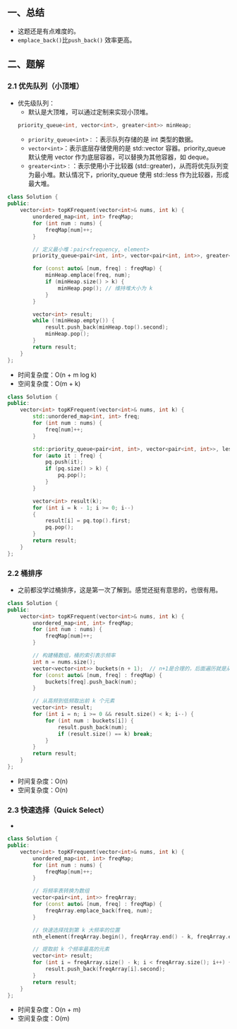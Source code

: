 ## 一、总结
- 这题还是有点难度的。
- `emplace_back()`比`push_back()` 效率更高。

## 二、题解
### 2.1 优先队列（小顶堆）
- 优先级队列：
    - 默认是大顶堆，可以通过定制来实现小顶堆。
    ```C++
    priority_queue<int, vector<int>, greater<int>> minHeap;
    ```
    - `priority_queue<int>：`：表示队列存储的是 int 类型的数据。
    - `vector<int>`：表示底层存储使用的是 std::vector 容器。priority_queue 默认使用 vector 作为底层容器，可以替换为其他容器，如 deque。
    - `greater<int>：`：表示使用小于比较器 (std::greater<int>)，从而将优先队列变为最小堆。默认情况下，priority_queue 使用 std::less<T> 作为比较器，形成最大堆。
```C++
class Solution {
public:
    vector<int> topKFrequent(vector<int>& nums, int k) {
        unordered_map<int, int> freqMap;
        for (int num : nums) {
            freqMap[num]++;
        }

        // 定义最小堆：pair<frequency, element>
        priority_queue<pair<int, int>, vector<pair<int, int>>, greater<pair<int, int>>> minHeap;

        for (const auto& [num, freq] : freqMap) {
            minHeap.emplace(freq, num);
            if (minHeap.size() > k) {
                minHeap.pop(); // 维持堆大小为 k
            }
        }

        vector<int> result;
        while (!minHeap.empty()) {
            result.push_back(minHeap.top().second);
            minHeap.pop();
        }
        return result;
    }
};

```
- 时间复杂度：O(n + m log k)
- 空间复杂度：O(m + k)
```C++
class Solution {
public:
	vector<int> topKFrequent(vector<int>& nums, int k) {
		std::unordered_map<int, int> freq;
		for (int num : nums) {
			freq[num]++;
		}

		std::priority_queue<pair<int, int>, vector<pair<int, int>>, less<pair<int, int>>> pq;
		for (auto it : freq) {
			pq.push(it);
			if (pq.size() > k) {
				pq.pop();
			}
		}

		vector<int> result(k);
		for (int i = k - 1; i >= 0; i--)
		{
			result[i] = pq.top().first;
			pq.pop();
		}
		return result;
	}
};
```

### 2.2 桶排序
- 之前都没学过桶排序，这是第一次了解到。感觉还挺有意思的，也很有用。
```C++
class Solution {
public:
    vector<int> topKFrequent(vector<int>& nums, int k) {
        unordered_map<int, int> freqMap;
        for (int num : nums) {
            freqMap[num]++;
        }

        // 构建桶数组，桶的索引表示频率
        int n = nums.size();
        vector<vector<int>> buckets(n + 1);  // n+1是合理的，后面遍历就是从下标为n开始的，对应着频率为n的元素
        for (const auto& [num, freq] : freqMap) {
            buckets[freq].push_back(num);
        }

        // 从高频到低频取出前 k 个元素
        vector<int> result;
        for (int i = n; i >= 0 && result.size() < k; i--) {
            for (int num : buckets[i]) {
                result.push_back(num);
                if (result.size() == k) break;
            }
        }
        return result;
    }
};
```
- 时间复杂度：O(n)
- 空间复杂度：O(n)

### 2.3 快速选择（Quick Select）
- 
```C++
class Solution {
public:
    vector<int> topKFrequent(vector<int>& nums, int k) {
        unordered_map<int, int> freqMap;
        for (int num : nums) {
            freqMap[num]++;
        }

        // 将频率表转换为数组
        vector<pair<int, int>> freqArray;
        for (const auto& [num, freq] : freqMap) {
            freqArray.emplace_back(freq, num);
        }

        // 快速选择找到第 k 大频率的位置
        nth_element(freqArray.begin(), freqArray.end() - k, freqArray.end());

        // 提取前 k 个频率最高的元素
        vector<int> result;
        for (int i = freqArray.size() - k; i < freqArray.size(); i++) {
            result.push_back(freqArray[i].second);
        }
        return result;
    }
};

```
- 时间复杂度：O(n + m)
- 空间复杂度：O(m)